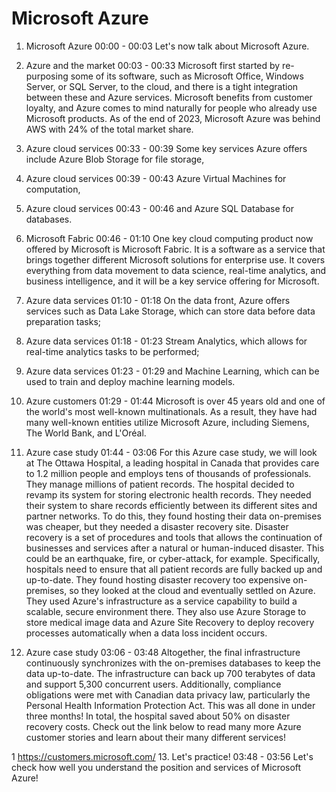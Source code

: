# Microsoft Azure

1. Microsoft Azure
00:00 - 00:03
Let's now talk about Microsoft Azure.

2. Azure and the market
00:03 - 00:33
Microsoft first started by re-purposing some of its software, such as Microsoft Office, Windows Server, or SQL Server, to the cloud, and there is a tight integration between these and Azure services. Microsoft benefits from customer loyalty, and Azure comes to mind naturally for people who already use Microsoft products. As of the end of 2023, Microsoft Azure was behind AWS with 24% of the total market share.

3. Azure cloud services
00:33 - 00:39
Some key services Azure offers include Azure Blob Storage for file storage,

4. Azure cloud services
00:39 - 00:43
Azure Virtual Machines for computation,

5. Azure cloud services
00:43 - 00:46
and Azure SQL Database for databases.

6. Microsoft Fabric
00:46 - 01:10
One key cloud computing product now offered by Microsoft is Microsoft Fabric. It is a software as a service that brings together different Microsoft solutions for enterprise use. It covers everything from data movement to data science, real-time analytics, and business intelligence, and it will be a key service offering for Microsoft.

7. Azure data services
01:10 - 01:18
On the data front, Azure offers services such as Data Lake Storage, which can store data before data preparation tasks;

8. Azure data services
01:18 - 01:23
Stream Analytics, which allows for real-time analytics tasks to be performed;

9. Azure data services
01:23 - 01:29
and Machine Learning, which can be used to train and deploy machine learning models.

10. Azure customers
01:29 - 01:44
Microsoft is over 45 years old and one of the world's most well-known multinationals. As a result, they have had many well-known entities utilize Microsoft Azure, including Siemens, The World Bank, and L'Oréal.

11. Azure case study
01:44 - 03:06
For this Azure case study, we will look at The Ottawa Hospital, a leading hospital in Canada that provides care to 1.2 million people and employs tens of thousands of professionals. They manage millions of patient records. The hospital decided to revamp its system for storing electronic health records. They needed their system to share records efficiently between its different sites and partner networks. To do this, they found hosting their data on-premises was cheaper, but they needed a disaster recovery site. Disaster recovery is a set of procedures and tools that allows the continuation of businesses and services after a natural or human-induced disaster. This could be an earthquake, fire, or cyber-attack, for example. Specifically, hospitals need to ensure that all patient records are fully backed up and up-to-date. They found hosting disaster recovery too expensive on-premises, so they looked at the cloud and eventually settled on Azure. They used Azure's infrastructure as a service capability to build a scalable, secure environment there. They also use Azure Storage to store medical image data and Azure Site Recovery to deploy recovery processes automatically when a data loss incident occurs.

12. Azure case study
03:06 - 03:48
Altogether, the final infrastructure continuously synchronizes with the on-premises databases to keep the data up-to-date. The infrastructure can back up 700 terabytes of data and support 5,300 concurrent users. Additionally, compliance obligations were met with Canadian data privacy law, particularly the Personal Health Information Protection Act. This was all done in under three months! In total, the hospital saved about 50% on disaster recovery costs. Check out the link below to read many more Azure customer stories and learn about their many different services!

1 https://customers.microsoft.com/
13. Let's practice!
03:48 - 03:56
Let's check how well you understand the position and services of Microsoft Azure!

